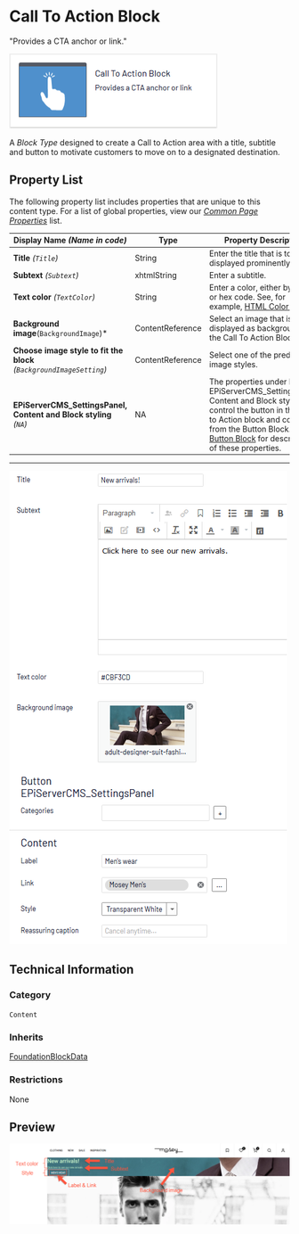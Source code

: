 # Call To Action Block
"Provides a CTA anchor or link."

![Call To Action Block](Screenshots/Call%20To%20Action%20Block%20-%20icon.png)

A *Block Type* designed to create a Call to Action area with a title, subtitle and button to motivate customers to move on to a designated destination.

## Property List
The following property list includes properties that are unique to this content type. For a list of global properties, view our [*Common Page Properties*](../../Common%20Page%20Properties.md) list.

Display Name *(Name in code)* | Type | Property Description
--------------|------|---------------
**Title** *(`Title`)* | String | Enter the title that is to be displayed prominently.
**Subtext** *(`Subtext`)* | xhtmlString | Enter a subtitle.
**Text color** *(`TextColor`)* | String | Enter a color, either by name or hex code. See, for example, [HTML Color Values](https://www.w3schools.com/colors/colors_hex.asp).
**Background image**(`BackgroundImage`)* | ContentReference | Select an image that is to be displayed as background of the Call To Action Block.
**Choose image style to fit the block** *(`BackgroundImageSetting`)* | ContentReference | Select one of the predefined image styles.
**EPiServerCMS_SettingsPanel, Content and Block styling** *(`NA`)* | NA | The properties under Button EPiServerCMS_SettingsPanel, Content and Block styling control the button in the Call to Action block and come from the Button Block. See [Button Block](Button%20Block.md) for descriptions of these properties.

** **
![Call To Action - Content tab](Screenshots/Call%20To%20Action%20Block%20-%20Content%20tab.png)

## Technical Information

### Category
`Content`

### Inherits
[FoundationBlockData](#)

### Restrictions
None

## Preview
![Call To Action - Preview](Screenshots/Call%20To%20Action%20Block%20-%20Preview.png)

